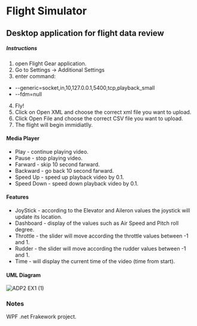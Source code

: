 # Flight Simulator
## Desktop application for flight data review


##### Instructions
1. open Flight Gear application.
2. Go to Settings -> Additional Settings
3. enter command: 
  * --generic=socket,in,10,127.0.0.1,5400,tcp,playback_small
  * --fdm=null
4. Fly!
5. Click on Open XML and choose the correct xml file you want to upload.
6. Click Open File and choose the correct CSV file you want to upload.
7. The flight will begin immidiatlly.

#### Media Player
* Play - continue playing video.
* Pause - stop playing video.
* Farward - skip 10 second farward.
* Backward - go back 10 second farward.
* Speed Up - speed up playback video by 0.1.
* Speed Down - speed down playback video by 0.1.

#### Features
- JoyStick - according to the Elevator and Aileron values the joystick will update its location.
- Dashboard - display of the values such as Air Speed and Pitch roll degree.
- Throttle - the slider will move according the throttle values between -1 and 1.
- Rudder - the slider will move according the rudder values between -1 and 1.
- Time - will display the current time of the video (time from start).

#### UML Diagram
![ADP2 EX1 (1)](https://user-images.githubusercontent.com/58383829/114744372-4aa4e180-9d56-11eb-852f-245b69edcbb9.png)

### Notes
WPF .net Frakework project.


